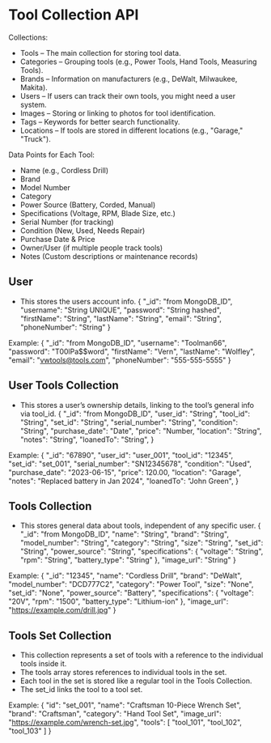 # Tool Collection API

Collections:

- Tools – The main collection for storing tool data.
- Categories – Grouping tools (e.g., Power Tools, Hand Tools, Measuring Tools).
- Brands – Information on manufacturers (e.g., DeWalt, Milwaukee, Makita).
- Users – If users can track their own tools, you might need a user system.
- Images – Storing or linking to photos for tool identification.
- Tags – Keywords for better search functionality.
- Locations – If tools are stored in different locations (e.g., "Garage," "Truck").

Data Points for Each Tool:

- Name (e.g., Cordless Drill)
- Brand
- Model Number
- Category
- Power Source (Battery, Corded, Manual)
- Specifications (Voltage, RPM, Blade Size, etc.)
- Serial Number (for tracking)
- Condition (New, Used, Needs Repair)
- Purchase Date & Price
- Owner/User (if multiple people track tools)
- Notes (Custom descriptions or maintenance records)

## User
-  This stores the users account info.
{
"\_id": "from MongoDB_ID",
"username": "String UNIQUE",
"password": "String hashed",
"firstName": "String",
"lastName": "String",
"email": "String",
"phoneNumber": "String"
}

Example: 
{
"\_id": "from MongoDB_ID",
"username": "Toolman66",
"password": "T00lPa$$word",
"firstName": "Vern",
"lastName": "Wolfley",
"email": "vwtools@tools.com",
"phoneNumber": "555-555-5555"
}

## User Tools Collection
- This stores a user’s ownership details, linking to the tool’s general info via tool_id.
{
"\_id": "from MongoDB_ID",
"user_id": "String",
"tool_id": "String",
"set_id": "String",
"serial_number": "String",
"condition": "String",
"purchase_date": "Date",
"price": "Number,
"location": "String",
"notes": "String",
"loanedTo": "String",
}

Example:
{
"\_id": "67890",
"user_id": "user_001",
"tool_id": "12345",
"set_id": "set_001",
"serial_number": "SN12345678",
"condition": "Used",
"purchase_date": "2023-06-15",
"price": 120.00,
"location": "Garage",
"notes": "Replaced battery in Jan 2024",
"loanedTo": "John Green",
}

## Tools Collection
- This stores general data about tools, independent of any specific user.
{
"\_id": "from MongoDB_ID",
"name": "String",
"brand": "String",
"model_number": "String",
"category": "String",
"size": "String",
"set_id": "String",
"power_source": "String",
"specifications": {
"voltage": "String",
"rpm": "String",
"battery_type": "String"
},
"image_url": "String"
}

Example:
{
"\_id": "12345",
"name": "Cordless Drill",
"brand": "DeWalt",
"model_number": "DCD777C2",
"category": "Power Tool",
"size": "None",
"set_id": "None",
"power_source": "Battery",
"specifications": {
"voltage": "20V",
"rpm": "1500",
"battery_type": "Lithium-ion"
},
"image_url": "https://example.com/drill.jpg"
}



## Tools Set Collection
- This collection represents a set of tools with a reference to the individual tools inside it.
- The tools array stores references to individual tools in the set.
- Each tool in the set is stored like a regular tool in the Tools Collection.
- The set_id links the tool to a tool set.

Example:
{
  "id": "set_001",
  "name": "Craftsman 10-Piece Wrench Set",
  "brand": "Craftsman",
  "category": "Hand Tool Set",
  "image_url": "https://example.com/wrench-set.jpg",
  "tools": [
    "tool_101",
    "tool_102",
    "tool_103"
  ]
}